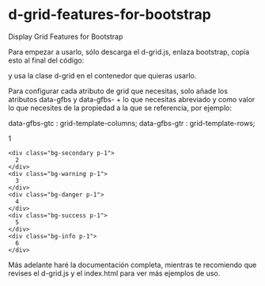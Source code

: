 # d-grid-features-for-bootstrap
Display Grid Features for Bootstrap


Para empezar a usarlo, sólo descarga el d-grid.js, enlaza bootstrap, copia esto al final del código:
<script src="./d-grid.js"></script>

y usa la clase d-grid en el contenedor que quieras usarlo.

Para configurar cada atributo de grid que necesitas, solo añade los atributos data-gfbs y data-gfbs- + lo que necesitas abreviado y como valor lo que necesites de la propiedad a la que se referencia, por ejemplo:

data-gfbs-gtc : grid-template-columns;
data-gfbs-gtr : grid-template-rows;

<div class="d-grid bg-dark" data-gfbs data-gfbs-gtc="repeat(4, 1fr)" data-gfbs-gtr="repeat(2, 50px)">
  <div class="d-grid bg-dark" data-gfbs data-gfbs-gtc="repeat(4, 1fr)" data-gfbs-gtr="repeat(2, 50px)" >
    <div class="bg-primary p-1">
      1
    </div>

    <div class="bg-secondary p-1">
      2
    </div>
    <div class="bg-warning p-1">
      3
    </div>
    <div class="bg-danger p-1">
      4
    </div>
    <div class="bg-success p-1">
      5
    </div>
    <div class="bg-info p-1">
      6
    </div>
  </div>
</div>
  
  
Más adelante haré la documentación completa, mientras te recomiendo que revises el d-grid.js y el index.html para ver más ejemplos de uso.
